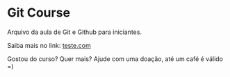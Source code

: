 # Git Course

Arquivo da aula de Git e Github para iniciantes.

Saiba mais no link: [teste.com](http://teste.com.br)

Gostou do curso? Quer mais? Ajude com uma doação, até um café é válido =)
